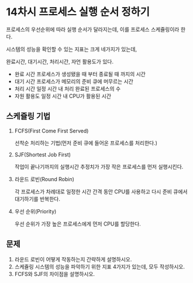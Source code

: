 # 14차시 프로세스 실행 순서 정하기

프로세스의 우선순위에 따라 실행 순서가 달라지는데, 이를 프로세스 스케쥴링이라 한다.

시스템의 성능을 확인할 수 있는 지표는 크게 네가지가 있는데,

완료시간, 대기시간, 처리시간, 자언 활용도가 있다.

- 완료 시간
  프로세스가 생성됐을 때 부터 종료될 때 까지의 시간
- 대기 시간
  프로세스가 메모리의 준비 큐에 머무르는 시간
- 처리 시간
  일정 시간 내 처리 완료된 프로세스의 수
- 자원 활용도
  일정 시간 내 CPU가 활용된 시간

## 스케쥴링 기법

1. FCFS(First Come First Served)

   선착순 처리하는 기법(먼저 준비 큐에 들어온 프로세스를 처리한다.)

2. SJF(Shortest Job First)

   작업이 끝나기까지의 실행시간 추정치가 가장 작은 프로세스를 먼저 실행시킨다.

3. 라운드 로빈(Round Robin)

   각 프로세스가 차례대로 일정한 시간 간격 동안 CPU를 사용하고 다시 준비 큐에서 대기하기를 반복한다.

4. 우선 순위(Priority)

   우선 순위가 가장 높은 프로세스에게 먼저 CPU를 할당한다.

## 문제

1. 라운드 로빈이 어떻게 작동하는지 간략하게 설명하시오.
2. 스케쥴링 시스템의 성능을 파악하기 위한 지표 4가지가 있는데, 모두 작성하시오.
3. FCFS와 SJF의 차이점을 설명하시오.
